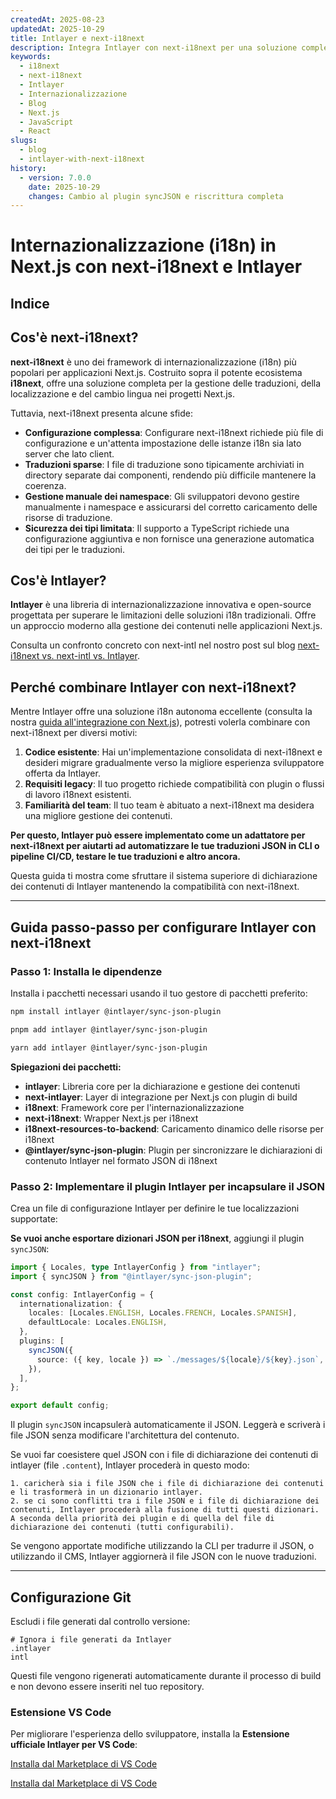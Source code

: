 ```yaml
---
createdAt: 2025-08-23
updatedAt: 2025-10-29
title: Intlayer e next-i18next
description: Integra Intlayer con next-i18next per una soluzione completa di internazionalizzazione in Next.js
keywords:
  - i18next
  - next-i18next
  - Intlayer
  - Internazionalizzazione
  - Blog
  - Next.js
  - JavaScript
  - React
slugs:
  - blog
  - intlayer-with-next-i18next
history:
  - version: 7.0.0
    date: 2025-10-29
    changes: Cambio al plugin syncJSON e riscrittura completa
---
```


# Internazionalizzazione (i18n) in Next.js con next-i18next e Intlayer

## Indice

<TOC/>

## Cos'è next-i18next?

**next-i18next** è uno dei framework di internazionalizzazione (i18n) più popolari per applicazioni Next.js. Costruito sopra il potente ecosistema **i18next**, offre una soluzione completa per la gestione delle traduzioni, della localizzazione e del cambio lingua nei progetti Next.js.

Tuttavia, next-i18next presenta alcune sfide:

- **Configurazione complessa**: Configurare next-i18next richiede più file di configurazione e un'attenta impostazione delle istanze i18n sia lato server che lato client.
- **Traduzioni sparse**: I file di traduzione sono tipicamente archiviati in directory separate dai componenti, rendendo più difficile mantenere la coerenza.
- **Gestione manuale dei namespace**: Gli sviluppatori devono gestire manualmente i namespace e assicurarsi del corretto caricamento delle risorse di traduzione.
- **Sicurezza dei tipi limitata**: Il supporto a TypeScript richiede una configurazione aggiuntiva e non fornisce una generazione automatica dei tipi per le traduzioni.

## Cos'è Intlayer?

**Intlayer** è una libreria di internazionalizzazione innovativa e open-source progettata per superare le limitazioni delle soluzioni i18n tradizionali. Offre un approccio moderno alla gestione dei contenuti nelle applicazioni Next.js.

Consulta un confronto concreto con next-intl nel nostro post sul blog [next-i18next vs. next-intl vs. Intlayer](https://github.com/aymericzip/intlayer/blob/main/docs/blog/it/next-i18next_vs_next-intl_vs_intlayer.md).

## Perché combinare Intlayer con next-i18next?

Mentre Intlayer offre una soluzione i18n autonoma eccellente (consulta la nostra [guida all'integrazione con Next.js](https://github.com/aymericzip/intlayer/blob/main/docs/docs/it/intlayer_with_nextjs_16.md)), potresti volerla combinare con next-i18next per diversi motivi:

1. **Codice esistente**: Hai un'implementazione consolidata di next-i18next e desideri migrare gradualmente verso la migliore esperienza sviluppatore offerta da Intlayer.
2. **Requisiti legacy**: Il tuo progetto richiede compatibilità con plugin o flussi di lavoro i18next esistenti.
3. **Familiarità del team**: Il tuo team è abituato a next-i18next ma desidera una migliore gestione dei contenuti.

**Per questo, Intlayer può essere implementato come un adattatore per next-i18next per aiutarti ad automatizzare le tue traduzioni JSON in CLI o pipeline CI/CD, testare le tue traduzioni e altro ancora.**

Questa guida ti mostra come sfruttare il sistema superiore di dichiarazione dei contenuti di Intlayer mantenendo la compatibilità con next-i18next.

---

## Guida passo-passo per configurare Intlayer con next-i18next

### Passo 1: Installa le dipendenze

Installa i pacchetti necessari usando il tuo gestore di pacchetti preferito:

```bash packageManager="npm"
npm install intlayer @intlayer/sync-json-plugin
```

```bash packageManager="pnpm"
pnpm add intlayer @intlayer/sync-json-plugin
```

```bash packageManager="yarn"
yarn add intlayer @intlayer/sync-json-plugin
```

**Spiegazioni dei pacchetti:**

- **intlayer**: Libreria core per la dichiarazione e gestione dei contenuti
- **next-intlayer**: Layer di integrazione per Next.js con plugin di build
- **i18next**: Framework core per l'internazionalizzazione
- **next-i18next**: Wrapper Next.js per i18next
- **i18next-resources-to-backend**: Caricamento dinamico delle risorse per i18next
- **@intlayer/sync-json-plugin**: Plugin per sincronizzare le dichiarazioni di contenuto Intlayer nel formato JSON di i18next

### Passo 2: Implementare il plugin Intlayer per incapsulare il JSON

Crea un file di configurazione Intlayer per definire le tue localizzazioni supportate:

**Se vuoi anche esportare dizionari JSON per i18next**, aggiungi il plugin `syncJSON`:

```typescript fileName="intlayer.config.ts"
import { Locales, type IntlayerConfig } from "intlayer";
import { syncJSON } from "@intlayer/sync-json-plugin";

const config: IntlayerConfig = {
  internationalization: {
    locales: [Locales.ENGLISH, Locales.FRENCH, Locales.SPANISH],
    defaultLocale: Locales.ENGLISH,
  },
  plugins: [
    syncJSON({
      source: ({ key, locale }) => `./messages/${locale}/${key}.json`,
    }),
  ],
};

export default config;
```

Il plugin `syncJSON` incapsulerà automaticamente il JSON. Leggerà e scriverà i file JSON senza modificare l'architettura del contenuto.

Se vuoi far coesistere quel JSON con i file di dichiarazione dei contenuti di intlayer (file `.content`), Intlayer procederà in questo modo:

    1. caricherà sia i file JSON che i file di dichiarazione dei contenuti e li trasformerà in un dizionario intlayer.
    2. se ci sono conflitti tra i file JSON e i file di dichiarazione dei contenuti, Intlayer procederà alla fusione di tutti questi dizionari. A seconda della priorità dei plugin e di quella del file di dichiarazione dei contenuti (tutti configurabili).

Se vengono apportate modifiche utilizzando la CLI per tradurre il JSON, o utilizzando il CMS, Intlayer aggiornerà il file JSON con le nuove traduzioni.

---

## Configurazione Git

Escludi i file generati dal controllo versione:

```plaintext fileName=".gitignore"
# Ignora i file generati da Intlayer
.intlayer
intl
```

Questi file vengono rigenerati automaticamente durante il processo di build e non devono essere inseriti nel tuo repository.

### Estensione VS Code

Per migliorare l'esperienza dello sviluppatore, installa la **Estensione ufficiale Intlayer per VS Code**:

[Installa dal Marketplace di VS Code](https://marketplace.visualstudio.com/items?itemName=intlayer.intlayer-vs-code-extension)

[Installa dal Marketplace di VS Code](https://marketplace.visualstudio.com/items?itemName=intlayer.intlayer-vs-code-extension)
